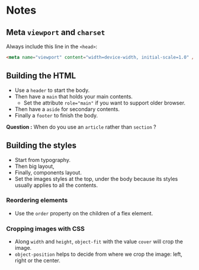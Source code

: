 # Notes

## Meta `viewport` and `charset`

Always include this line in the `<head>`:

```html
<meta name="viewport" content="width=device-width, initial-scale=1.0" />
```

## Building the HTML

- Use a `header` to start the body.
- Then have a `main` that holds your main contents.
  - Set the attribute `role="main"` if you want to support older browser.
- Then have a `aside` for secondary contents.
- Finally a `footer` to finish the body.

**Question :** When do you use an `article` rather than `section` ?

## Building the styles

- Start from typography.
- Then big layout,
- Finally, components layout.
- Set the images styles at the top, under the body because its styles usually applies to all the contents.

### Reordering elements

- Use the `order` property on the children of a flex element.

### Cropping images with CSS

- Along `width` and `height`, `object-fit` with the value `cover` will crop the image.
- `object-position` helps to decide from where we crop the image: left, right or the center.
